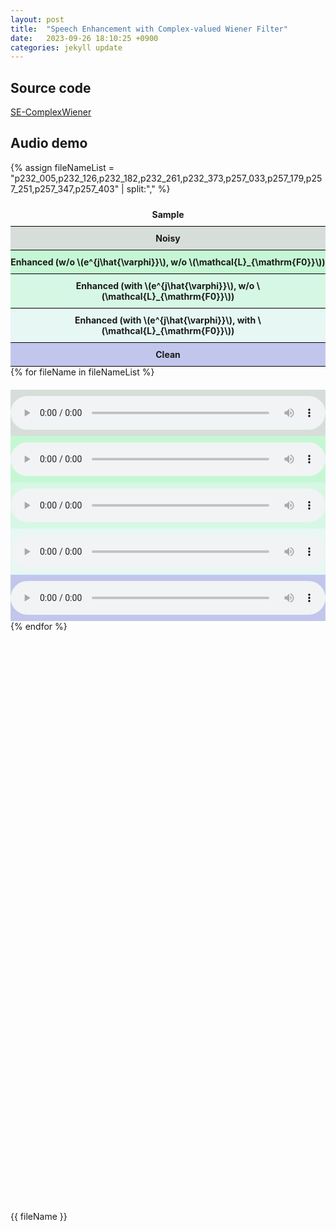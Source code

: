 ```yaml
---
layout: post
title:  "Speech Enhancement with Complex-valued Wiener Filter"
date:   2023-09-26 18:10:25 +0900
categories: jekyll update
---
```


<!-- ## Abstract -->

## Source code
[SE-ComplexWiener](https://github.com/huynguyenqc/SE-ComplexWiener)

## Audio demo
{% assign fileNameList = "p232_005,p232_126,p232_182,p232_261,p232_373,p257_033,p257_179,p257_251,p257_347,p257_403" | split:"," %}

<div class="container-fluid">
  <div class="row">
    <div class="col-1 center-block" style="border-bottom: solid 1px black;"><div class="table-header">Sample</div></div>
    <div class="col-2 center-block noisy-column" style="border-bottom: solid 1px black;"><div class="table-header">Noisy</div></div>
    <div class="col-2 center-block enhanced-column-1" style="border-bottom: solid 1px black;"><div class="table-header">Enhanced (w/o \(e^{j\hat{\varphi}}\), w/o \(\mathcal{L}_{\mathrm{F0}}\))</div></div>
    <div class="col-2 center-block enhanced-column-2" style="border-bottom: solid 1px black;"><div class="table-header">Enhanced (with \(e^{j\hat{\varphi}}\), w/o \(\mathcal{L}_{\mathrm{F0}}\))</div></div>
    <div class="col-2 center-block enhanced-column-3" style="border-bottom: solid 1px black;"><div class="table-header">Enhanced (with \(e^{j\hat{\varphi}}\), with \(\mathcal{L}_{\mathrm{F0}}\))</div></div>
    <div class="col-2 center-block clean-column" style="border-bottom: solid 1px black;"><div class="table-header">Clean</div></div>
  </div>
  {% for fileName in fileNameList %}
  <div class="row">
    <div class="col-1 center-block" align="center"><div class="vertical-center" style="text-align: center;">{{ fileName }}</div></div>
    <div class="col-2 center-block noisy-column" align="center"><audio class="audio-demo" controls="control" src="/assets/audios/demo_samples/noisy/{{ fileName }}.wav" ></audio></div>
    <div class="col-2 center-block enhanced-column-1" align="center"><audio class="audio-demo" controls="control" src="/assets/audios/demo_samples/dIS/{{ fileName }}.wav"></audio></div>
    <div class="col-2 center-block enhanced-column-2" align="center"><audio class="audio-demo" controls="control" src="/assets/audios/demo_samples/dIS_phase/{{ fileName }}.wav"></audio></div>
    <div class="col-2 center-block enhanced-column-3" align="center"><audio class="audio-demo" controls="control" src="/assets/audios/demo_samples/dIS_phase_F0/{{ fileName }}.wav"></audio></div>
    <div class="col-2 center-block clean-column" align="center"><audio class="audio-demo" controls="control" src="/assets/audios/demo_samples/clean/{{ fileName }}.wav"></audio></div>
  </div>
  {% endfor %}
</div>
<style>
    .table-header {
        text-align: center;
        font-weight: bold;
    }
    .audio-demo {
        width: 100%;
    }
    .noisy-column {
        background-color: #d7ded9;
    }
    .enhanced-column-1 {
        background-color: #c6f7d4;
    }
    .enhanced-column-2 {
        background-color: #d6f7e4;
    }
    .enhanced-column-3 {
        background-color: #e6f7f4;
    }
    .clean-column {
        background-color: #c2c6ed;
    }
    div.col-2{
        padding-top: 10px;
        padding-bottom: 10px;
    }
    div.col-1{
        padding-top: 10px;
        padding-bottom: 10px;
    }
    .vertical-center {
        margin: 0;
        position: absolute;
        top: 50%;
        -ms-transform: translateY(-50%);
        transform: translateY(-50%);
    }
    .jekyll-linkpreview-wrapper {
        max-width: 600px;
        margin-bottom: 20px;
    }
    .jekyll-linkpreview-wrapper-inner {
        border: 1px solid rgba(0,0,0,.1);
        padding: 12px;
    }
    .jekyll-linkpreview-content {
        position: relative;
        height: 100px;
        overflow: hidden;
        margin-bottom: 10px;
    }
    .jekyll-linkpreview-image {
        position: absolute;
        top: 0;
        right: 0;
    }
    .jekyll-linkpreview-image img {
        width: 100px;
        height: 100px;
    }
    .jekyll-linkpreview-body {
        margin-right: 110px;
    }
    .jekyll-linkpreview-body-nog {
        margin-right: 10px;
    }
    .jekyll-linkpreview-title {
        font-size: 17px;
        margin: 0 0 2px;
        line-height: 1.3;
    }
    .jekyll-linkpreview-description {
        line-height: 1.5;
        font-size: 13px;
    }
    .jekyll-linkpreview-footer {
        font-size: 11px;
    }
</style>